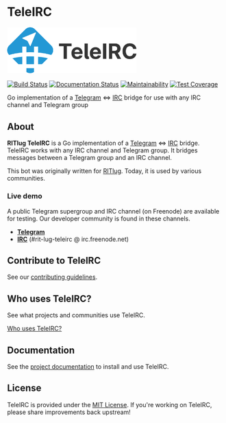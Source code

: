 TeleIRC
=======

<a href="https://github.com/RITlug/teleirc"><img src="/assets/svg/horizontal_color.svg" alt="TeleIRC logo by Ura Design" width="60%" height="auto"></a>

[![Build Status](https://travis-ci.org/RITlug/teleirc.svg?branch=devel)](https://travis-ci.org/RITlug/teleirc)
[![Documentation Status](https://readthedocs.org/projects/teleirc/badge/?version=latest)](http://docs.teleirc.com/en/latest/?badge=latest)
[![Maintainability](https://api.codeclimate.com/v1/badges/f26acd099b16fce789b3/maintainability)](https://codeclimate.com/github/RITlug/teleirc/maintainability)
[![Test Coverage](https://api.codeclimate.com/v1/badges/f26acd099b16fce789b3/test_coverage)](https://codeclimate.com/github/RITlug/teleirc/test_coverage)

Go implementation of a [Telegram](https://telegram.org/) <=> [IRC](https://en.wikipedia.org/wiki/Internet_Relay_Chat) bridge for use with any IRC channel and Telegram group


## About

**RITlug TeleIRC** is a Go implementation of a [Telegram](https://telegram.org/) <=> [IRC](https://en.wikipedia.org/wiki/Internet_Relay_Chat) bridge.
TeleIRC works with any IRC channel and Telegram group.
It bridges messages between a Telegram group and an IRC channel.

This bot was originally written for [RITlug](https://ritlug.com).
Today, it is used by various communities.

### Live demo

A public Telegram supergroup and IRC channel (on Freenode) are available for testing.
Our developer community is found in these channels.

* **[Telegram](https://t.me/teleirc)**
* **[IRC](https://webchat.freenode.net/?channels=rit-lug-teleirc)** (#rit-lug-teleirc @ irc.freenode.net)


## Contribute to TeleIRC

See our [contributing guidelines](https://docs.teleirc.com/en/latest/dev/contributing/).


## Who uses TeleIRC?

See what projects and communities use TeleIRC.

[Who uses TeleIRC?](https://docs.teleirc.com/en/latest/about/who-uses-teleirc/ "Who uses TeleIRC?")


## Documentation

See the [project documentation](https://docs.teleirc.com/) to install and use TeleIRC.


## License

TeleIRC is provided under the [MIT License](https://github.com/RITlug/teleirc/blob/master/LICENSE).
If you're working on TeleIRC, please share improvements back upstream!
